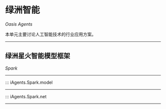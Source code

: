# 绿洲智能

*Oasis Agents*  

本单元主要讨论人工智能技术的行业应用方案。

---------------------------------------------------------------------------------

## 绿洲星火智能模型框架

*Spark*  

------

::: iAgents.Spark.model

------

::: iAgents.Spark.net

---------------------------------------------------------------------------------

